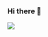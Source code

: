 ### Hi there 👋

<!--
**RK41099/RK41099** is a ✨ _special_ ✨ repository because its `README.md` (this file) appears on your GitHub profile.

![Project Image]()
Here are some ideas to get you started:

- 🔭 I’m currently working on ...
- 🌱 I’m currently learning ...
- 👯 I’m looking to collaborate on ...
- 🤔 I’m looking for help with ...
- 💬 Ask me about ...
- 📫 How to reach me: ...
- 😄 Pronouns: ...
- ⚡ Fun fact: ...
-->
<img src="https://github-readme-stats.vercel.app/api?username=RK41099&&show_icons=true&title_color=ffffff&icon_color=bb2acf&text_color=daf7dc&bg_color=191919">
